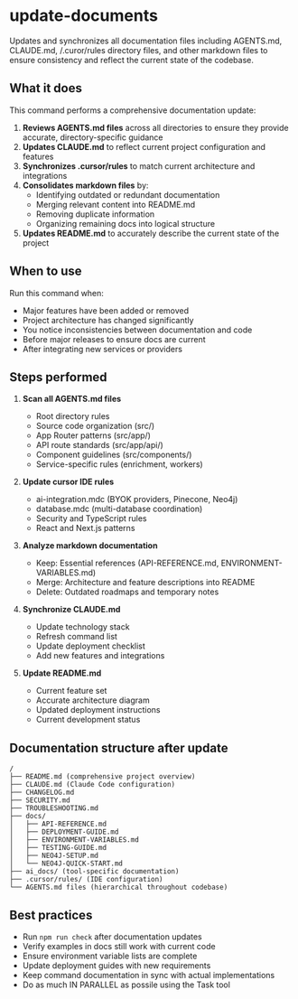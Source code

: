 # update-documents

Updates and synchronizes all documentation files including AGENTS.md, CLAUDE.md, /.curor/rules directory files, and other markdown files to ensure consistency and reflect the current state of the codebase.

## What it does

This command performs a comprehensive documentation update:

1. **Reviews AGENTS.md files** across all directories to ensure they provide accurate, directory-specific guidance
2. **Updates CLAUDE.md** to reflect current project configuration and features
3. **Synchronizes .cursor/rules** to match current architecture and integrations
4. **Consolidates markdown files** by:
   - Identifying outdated or redundant documentation
   - Merging relevant content into README.md
   - Removing duplicate information
   - Organizing remaining docs into logical structure
5. **Updates README.md** to accurately describe the current state of the project

## When to use

Run this command when:
- Major features have been added or removed
- Project architecture has changed significantly
- You notice inconsistencies between documentation and code
- Before major releases to ensure docs are current
- After integrating new services or providers

## Steps performed

1. **Scan all AGENTS.md files**
   - Root directory rules
   - Source code organization (src/)
   - App Router patterns (src/app/)
   - API route standards (src/app/api/)
   - Component guidelines (src/components/)
   - Service-specific rules (enrichment, workers)

2. **Update cursor IDE rules**
   - ai-integration.mdc (BYOK providers, Pinecone, Neo4j)
   - database.mdc (multi-database coordination)
   - Security and TypeScript rules
   - React and Next.js patterns

3. **Analyze markdown documentation**
   - Keep: Essential references (API-REFERENCE.md, ENVIRONMENT-VARIABLES.md)
   - Merge: Architecture and feature descriptions into README
   - Delete: Outdated roadmaps and temporary notes

4. **Synchronize CLAUDE.md**
   - Update technology stack
   - Refresh command list
   - Update deployment checklist
   - Add new features and integrations

5. **Update README.md**
   - Current feature set
   - Accurate architecture diagram
   - Updated deployment instructions
   - Current development status

## Documentation structure after update

```
/
├── README.md (comprehensive project overview)
├── CLAUDE.md (Claude Code configuration)
├── CHANGELOG.md
├── SECURITY.md
├── TROUBLESHOOTING.md
├── docs/
│   ├── API-REFERENCE.md
│   ├── DEPLOYMENT-GUIDE.md
│   ├── ENVIRONMENT-VARIABLES.md
│   ├── TESTING-GUIDE.md
│   ├── NEO4J-SETUP.md
│   └── NEO4J-QUICK-START.md
├── ai_docs/ (tool-specific documentation)
├── .cursor/rules/ (IDE configuration)
└── AGENTS.md files (hierarchical throughout codebase)
```

## Best practices

- Run `npm run check` after documentation updates
- Verify examples in docs still work with current code
- Ensure environment variable lists are complete
- Update deployment guides with new requirements
- Keep command documentation in sync with actual implementations
- Do as much IN PARALLEL as possile using the Task tool